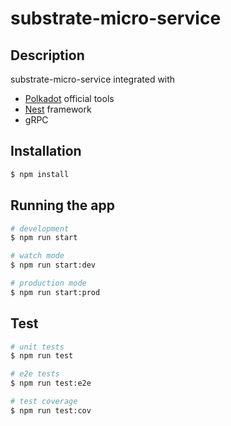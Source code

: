 # substrate-micro-service

## Description

substrate-micro-service integrated with

- [Polkadot](https://wiki.polkadot.network/docs/build-transaction-construction) official tools
- [Nest](https://github.com/nestjs/nest) framework
- gRPC

## Installation

```bash
$ npm install
```

## Running the app

```bash
# development
$ npm run start

# watch mode
$ npm run start:dev

# production mode
$ npm run start:prod
```

## Test

```bash
# unit tests
$ npm run test

# e2e tests
$ npm run test:e2e

# test coverage
$ npm run test:cov
```



